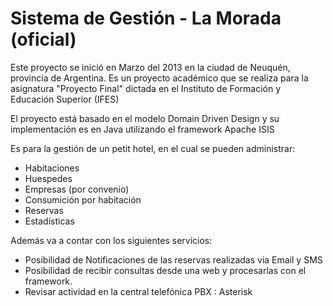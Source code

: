 Sistema de Gestión - La Morada (oficial)
========================================

Este proyecto se inició en Marzo del 2013 en la ciudad de Neuquén, provincia de Argentina.
Es un proyecto académico que se realiza para la asignatura "Proyecto Final" dictada en el Instituto de Formación y Educación Superior (IFES)

El proyecto está basado en el modelo Domain Driven Design y su implementación es en Java utilizando el framework Apache ISIS 

Es para la gestión de un petit hotel, en el cual se pueden administrar:
  
  * Habitaciones
  * Huespedes
  * Empresas (por convenio)
  * Consumición por habitación
  * Reservas
  * Estadísticas
  
Además va a contar con los siguientes servicios:

  * Posibilidad de Notificaciones de las reservas realizadas via Email y SMS
  * Posibilidad de recibir consultas desde una web y procesarlas con el framework.
  * Revisar actividad en la central telefónica PBX : Asterisk

